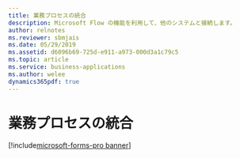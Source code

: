 ```yaml
---
title: 業務プロセスの統合
description: Microsoft Flow の機能を利用して、他のシステムと接続します。
author: relnotes
ms.reviewer: sbmjais
ms.date: 05/29/2019
ms.assetid: d6096b69-725d-e911-a973-000d3a1c79c5
ms.topic: article
ms.service: business-applications
ms.author: welee
dynamics365pdf: true
---
```

# <a name="business-process-integration"></a>業務プロセスの統合

[!include[microsoft-forms-pro banner](../includes/microsoft-forms-pro.md)]

